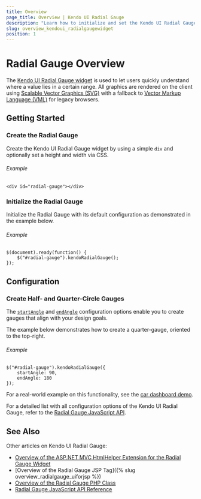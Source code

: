 ```yaml
---
title: Overview
page_title: Overview | Kendo UI Radial Gauge  
description: "Learn how to initialize and set the Kendo UI Radial Gauge."
slug: overview_kendoui_radialgaugewidget
position: 1
---
```


# Radial Gauge Overview

The [Kendo UI Radial Gauge widget](http://demos.telerik.com/kendo-ui/radial-gauge/index) is used to let users quickly understand where a value lies in a certain range. All graphics are rendered on the client using [Scalable Vector Graphics (SVG)](https://en.wikipedia.org/wiki/Scalable_Vector_Graphics) with a fallback to [Vector Markup Language (VML)](https://en.wikipedia.org/wiki/Vector_Markup_Language) for legacy browsers.

## Getting Started

### Create the Radial Gauge

Create the Kendo UI Radial Gauge widget by using a simple `div` and optionally set a height and width via CSS.

###### Example

    <div id="radial-gauge"></div>

### Initialize the Radial Gauge

Initialize the Radial Gauge with its default configuration as demonstrated in the example below.

###### Example

	$(document).ready(function() {
    	$("#radial-gauge").kendoRadialGauge();
   	});

## Configuration

### Create Half- and Quarter-Circle Gauges

The [`startAngle`](/api/dataviz/radialgauge#scale.startAngle) and [`endAngle`](/api/dataviz/radialgauge#scale.endAngle) configuration options enable you to create gauges that align with your design goals.

The example below demonstrates how to create a quarter-gauge, oriented to the top-right.

###### Example

    $("#radial-gauge").kendoRadialGauge({
        startAngle: 90,
        endAngle: 180
    });

For a real-world example on this functionality, see the [car dashboard demo](http://demos.telerik.com/kendo-ui/dataviz/dashboards/car-dashboard.html).

For a detailed list with all configuration options of the Kendo UI Radial Gauge, refer to the [Radial Gauge JavaScript API](/api/dataviz/radialgauge).

## See Also

Other articles on Kendo UI Radial Gauge:

* [Overview of the ASP.NET MVC HtmlHelper Extension for the Radial Gauge Widget](/aspnet-mvc/helpers/radialgauge/overview)
* [Overview of the Radial Gauge JSP Tag]({% slug overview_radialgauge_uiforjsp %})
* [Overview of the Radial Gauge PHP Class](/php/widgets/radialgauge/overview)
* [Radial Gauge JavaScript API Reference](/api/javascript/dataviz/ui/radialgauge)
